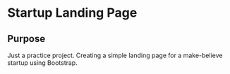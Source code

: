 # Startup Landing Page
## Purpose
Just a practice project. Creating a simple landing page for a make-believe startup using Bootstrap.

